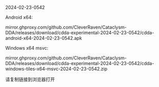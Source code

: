 2024-02-23-0542

Android x64:

mirror.ghproxy.com/github.com/CleverRaven/Cataclysm-DDA/releases/download/cdda-experimental-2024-02-23-0542/cdda-android-x64-2024-02-23-0542.apk

Windows x64 msvc:

mirror.ghproxy.com/github.com/CleverRaven/Cataclysm-DDA/releases/download/cdda-experimental-2024-02-23-0542/cdda-windows-tiles-x64-msvc-2024-02-23-0542.zip

请复制链接到浏览器打开


